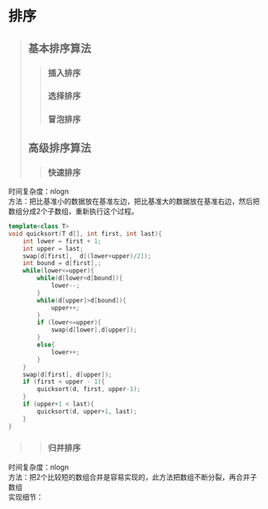 # 排序
> ## 基本排序算法
>> ### 插入排序
>> ### 选择排序
>> ### 冒泡排序
> ## 高级排序算法
>> ### 快速排序
时间复杂度：nlogn<br>
方法：把比基准小的数据放在基准左边，把比基准大的数据放在基准右边，然后把数组分成2个子数组，重新执行这个过程。<br>
```c++
template<class T>
void quicksort(T d[], int first, int last){
    int lower = first + 1;
    int upper = last;
    swap(d[first],  d[(lower+upper)/2]);
    int bound = d[first],;
    while(lower<=upper){
        while(d[lower<d[bound]){
            lower--;
        }
        while(d[upper]>d[bound]){
            upper++;
        }
        if (lower<=upper){
            swap(d[lower],d[upper]);
        }
        else{
            lower++;
        }
    }
    swap(d[first], d[upper]);
    if (first < upper - 1){
        quicksort(d, first, upper-1);
    }
    if (upper+1 < last){
        quicksort(d, upper+1, last);
    }
}
```
>> ### 归并排序
时间复杂度：nlogn<br>
方法：把2个比较短的数组合并是容易实现的，此方法把数组不断分裂，再合并子数组<br>
实现细节：<br>
